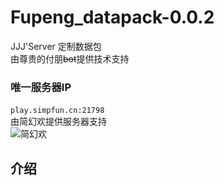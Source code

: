 # Fupeng_datapack-0.0.2

JJJ'Server 定制数据包  
由尊贵的付朋~~bot~~提供技术支持  
### 唯一服务器IP  
​```play.simpfun.cn:21798​```  
由简幻欢提供服务器支持  
![简幻欢](https://simpfun.cn/logo.png "简幻欢")
## 介绍  
